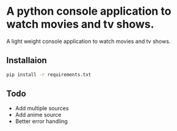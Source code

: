 # A python console application to watch movies and tv shows.

A light weight console application to watch movies and tv shows.

## Installaion
```sh
pip install -r requirements.txt
```

## Todo
- Add multiple sources
- Add anime source
- Better error handling